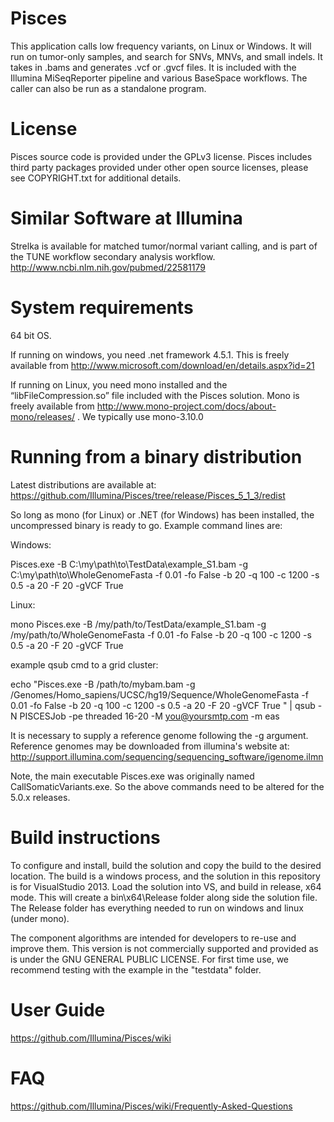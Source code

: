 # Pisces

This application calls low frequency variants, on Linux or Windows. It will run on tumor-only samples, and search for SNVs, MNVs, and small indels. It takes in .bams and generates .vcf or .gvcf files. It is included with the Illumina MiSeqReporter pipeline and various BaseSpace workflows. The caller can also be run as a standalone program.  

# License
Pisces source code is provided under the GPLv3 license. Pisces includes third party packages provided under other open source licenses, please see COPYRIGHT.txt for additional details.

# Similar Software at Illumina

Strelka is available for matched tumor/normal variant calling, and is part of the TUNE workflow secondary analysis workflow.
http://www.ncbi.nlm.nih.gov/pubmed/22581179

# System requirements

64 bit OS. 

If running on windows, you need .net framework 4.5.1.  This is freely available from http://www.microsoft.com/download/en/details.aspx?id=21

If running on Linux, you need mono installed and the “libFileCompression.so” file included with the Pisces solution.
Mono is freely available from http://www.mono-project.com/docs/about-mono/releases/ .  We typically use mono-3.10.0

# Running from a binary distribution

Latest distributions are available at:
https://github.com/Illumina/Pisces/tree/release/Pisces_5_1_3/redist

So long as mono (for Linux) or .NET (for Windows) has been installed, the uncompressed binary is ready to go.
Example command lines are:

Windows:

Pisces.exe -B C:\my\path\to\TestData\example_S1.bam -g C:\my\path\to\WholeGenomeFasta -f 0.01 -fo False -b 20 -q 100 -c 1200 -s 0.5 -a 20 -F 20 -gVCF True

Linux:

mono Pisces.exe -B /my/path/to/TestData/example_S1.bam -g /my/path/to/WholeGenomeFasta -f 0.01 -fo False -b 20 -q 100 -c 1200 -s 0.5 -a 20 -F 20 -gVCF True 

example qsub cmd to a grid cluster:

echo "Pisces.exe -B /path/to/mybam.bam -g /Genomes/Homo_sapiens/UCSC/hg19/Sequence/WholeGenomeFasta -f 0.01 -fo False -b 20 -q 100 -c 1200 -s 0.5 -a 20 -F 20 -gVCF True "  | qsub -N PISCESJob -pe threaded 16-20 -M you@yoursmtp.com -m eas

It is necessary to supply a reference genome following the -g argument. Reference genomes may be downloaded from illumina's website at: http://support.illumina.com/sequencing/sequencing_software/igenome.ilmn

Note, the main executable Pisces.exe was originally named CallSomaticVariants.exe. So the above commands need to be altered for the 5.0.x releases.

# Build instructions

To configure and install, build the solution and copy the build to the desired location. The build is a windows process, and the solution in this repository is for VisualStudio 2013. Load the solution into VS, and build in release, x64 mode. This will create a bin\x64\Release folder along side the solution file. The Release folder has everything needed to run on windows and linux (under mono).

The component algorithms are intended for developers to re-use and improve them. This version is not commercially supported and provided as is under the GNU GENERAL PUBLIC LICENSE. For first time use, we recommend testing with the example in the "testdata" folder.

# User Guide
https://github.com/Illumina/Pisces/wiki

# FAQ
https://github.com/Illumina/Pisces/wiki/Frequently-Asked-Questions

